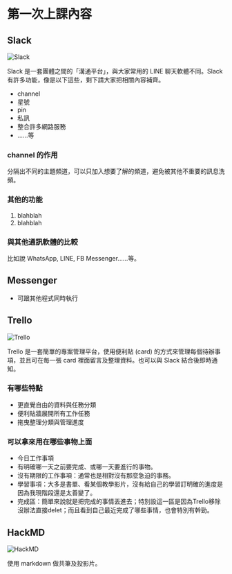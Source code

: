 # 第一次上課內容

## Slack

![Slack](http://i.imgur.com/efBrG1A.png)

Slack 是一套團體之間的「溝通平台」，與大家常用的 LINE 聊天軟體不同。Slack 有許多功能，像是以下這些，剩下請大家把相關內容補齊。

* channel
* 星號
* pin
* 私訊
* 整合許多網路服務
* ......等

###  channel 的作用

分隔出不同的主題頻道，可以只加入想要了解的頻道，避免被其他不重要的訊息洗頻。

### 其他的功能

1. blahblah
2. blahblah

### 與其他通訊軟體的比較

比如說 WhatsApp, LINE, FB Messenger......等。

## Messenger 
* 可跟其他程式同時執行

## Trello

![Trello](http://i.imgur.com/IWE5zoA.png)

Trello 是一套簡單的專案管理平台，使用便利貼 (card) 的方式來管理每個待辦事項，並且可在每一張 card 裡面留言及整理資料。也可以與 Slack 結合後即時通知。

### 有哪些特點
* 更直覺自由的資料與任務分類
* 便利貼牆展開所有工作任務
* 拖曳整理分類與管理進度

### 可以拿來用在哪些事物上面
* 今日工作事項
* 有明確哪一天之前要完成、或哪一天要進行的事物。
* 沒有期限的工作事項：通常也是相對沒有那麼急迫的事務。
* 學習事項：大多是書單、看某個教學影片，沒有給自己的學習訂明確的進度是因為我現階段還是太善變了。
* 完成區：簡單來說就是把完成的事情丟進去；特別設這一區是因為Trello移除沒辦法直接delet；而且看到自己最近完成了哪些事情，也會特別有幹勁。

## HackMD

![HackMD](http://i.imgur.com/fDJDRkD.png)

使用 markdown 做共筆及投影片。
